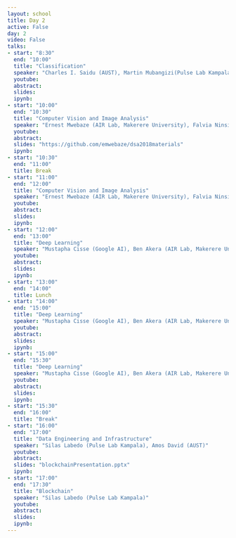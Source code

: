 ```yaml
---
layout: school
title: Day 2
active: False
day: 2
video: False
talks:
- start: "8:30"
  end: "10:00"
  title: "Classification"
  speaker: "Charles I. Saidu (AUST), Martin Mubangizi(Pulse Lab Kampala)"
  youtube:
  abstract:
  slides:
  ipynb:
- start: "10:00"
  end: "10:30"
  title: "Computer Vision and Image Analysis"
  speaker: "Ernest Mwebaze (AIR Lab, Makerere University), Falvia Ninsiima Delmira (AIR Lab, Makerere University)"
  youtube:
  abstract:
  slides: "https://github.com/emwebaze/dsa2018materials"
  ipynb:
- start: "10:30"
  end: "11:00"
  title: Break
- start: "11:00"
  end: "12:00"
  title: "Computer Vision and Image Analysis"
  speaker: "Ernest Mwebaze (AIR Lab, Makerere University), Falvia Ninsiima Delmira (AIR Lab, Makerere University)"
  youtube:
  abstract:
  slides:
  ipynb:
- start: "12:00"
  end: "13:00"
  title: "Deep Learning"
  speaker: "Mustapha Cisse (Google AI), Ben Akera (AIR Lab, Makerere University), Mutembesa Daniel (AIR Lab, Makerere University)"
  youtube:
  abstract:
  slides:
  ipynb:
- start: "13:00"
  end: "14:00"
  title: Lunch
- start: "14:00"
  end: "15:00"
  title: "Deep Learning"
  speaker: "Mustapha Cisse (Google AI), Ben Akera (AIR Lab, Makerere University), Mutembesa Daniel (AIR Lab, Makerere University)"
  youtube:
  abstract:
  slides:
  ipynb:
- start: "15:00"
  end: "15:30"
  title: "Deep Learning"
  speaker: "Mustapha Cisse (Google AI), Ben Akera (AIR Lab, Makerere University), Mutembesa Daniel (AIR Lab, Makerere University)"
  youtube:
  abstract:
  slides:
  ipynb:
- start: "15:30"
  end: "16:00"
  title: "Break"
- start: "16:00"
  end: "17:00"
  title: "Data Engineering and Infrastructure"
  speaker: "Silas Labedo (Pulse Lab Kampala), Amos David (AUST)"
  youtube:
  abstract:
  slides: "blockchainPresentation.pptx"
  ipynb:
- start: "17:00"
  end: "17:30"
  title: "Blockchain"
  speaker: "Silas Labedo (Pulse Lab Kampala)"
  youtube:
  abstract:
  slides:
  ipynb:
---
```

